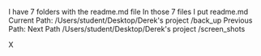 I have 7 folders with the readme.md file 
In those 7 files I put readme.md
Current Path: /Users/student/Desktop/Derek's project /back_up
Previous Path: 
Next Path /Users/student/Desktop/Derek's project /screen_shots

X

